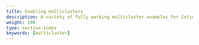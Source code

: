 ```yaml
---
title: Enabling multiclusters
description: A variety of fully working multicluster examples for Istio that you can experiment with.
weight: 100
type: section-index
keywords: [multicluster]
---
```

